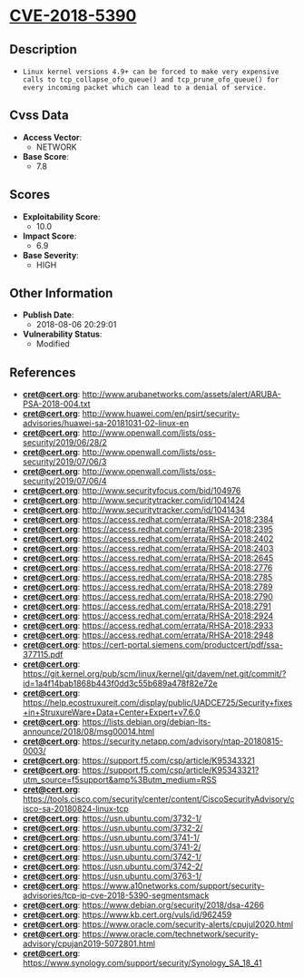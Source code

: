 
# [CVE-2018-5390](https://cve.mitre.org/cgi-bin/cvename.cgi?name=CVE-2018-5390)

## Description

- `Linux kernel versions 4.9+ can be forced to make very expensive calls to tcp_collapse_ofo_queue() and tcp_prune_ofo_queue() for every incoming packet which can lead to a denial of service.`

## Cvss Data

- **Access Vector**:
  - NETWORK
- **Base Score**:
  - 7.8

## Scores

- **Exploitability Score**:
  - 10.0
- **Impact Score**:
  - 6.9
- **Base Severity**:
  - HIGH

## Other Information

- **Publish Date**:
  - 2018-08-06 20:29:01
- **Vulnerability Status**:
  - Modified

## References

- **cret@cert.org**: http://www.arubanetworks.com/assets/alert/ARUBA-PSA-2018-004.txt
- **cret@cert.org**: http://www.huawei.com/en/psirt/security-advisories/huawei-sa-20181031-02-linux-en
- **cret@cert.org**: http://www.openwall.com/lists/oss-security/2019/06/28/2
- **cret@cert.org**: http://www.openwall.com/lists/oss-security/2019/07/06/3
- **cret@cert.org**: http://www.openwall.com/lists/oss-security/2019/07/06/4
- **cret@cert.org**: http://www.securityfocus.com/bid/104976
- **cret@cert.org**: http://www.securitytracker.com/id/1041424
- **cret@cert.org**: http://www.securitytracker.com/id/1041434
- **cret@cert.org**: https://access.redhat.com/errata/RHSA-2018:2384
- **cret@cert.org**: https://access.redhat.com/errata/RHSA-2018:2395
- **cret@cert.org**: https://access.redhat.com/errata/RHSA-2018:2402
- **cret@cert.org**: https://access.redhat.com/errata/RHSA-2018:2403
- **cret@cert.org**: https://access.redhat.com/errata/RHSA-2018:2645
- **cret@cert.org**: https://access.redhat.com/errata/RHSA-2018:2776
- **cret@cert.org**: https://access.redhat.com/errata/RHSA-2018:2785
- **cret@cert.org**: https://access.redhat.com/errata/RHSA-2018:2789
- **cret@cert.org**: https://access.redhat.com/errata/RHSA-2018:2790
- **cret@cert.org**: https://access.redhat.com/errata/RHSA-2018:2791
- **cret@cert.org**: https://access.redhat.com/errata/RHSA-2018:2924
- **cret@cert.org**: https://access.redhat.com/errata/RHSA-2018:2933
- **cret@cert.org**: https://access.redhat.com/errata/RHSA-2018:2948
- **cret@cert.org**: https://cert-portal.siemens.com/productcert/pdf/ssa-377115.pdf
- **cret@cert.org**: https://git.kernel.org/pub/scm/linux/kernel/git/davem/net.git/commit/?id=1a4f14bab1868b443f0dd3c55b689a478f82e72e
- **cret@cert.org**: https://help.ecostruxureit.com/display/public/UADCE725/Security+fixes+in+StruxureWare+Data+Center+Expert+v7.6.0
- **cret@cert.org**: https://lists.debian.org/debian-lts-announce/2018/08/msg00014.html
- **cret@cert.org**: https://security.netapp.com/advisory/ntap-20180815-0003/
- **cret@cert.org**: https://support.f5.com/csp/article/K95343321
- **cret@cert.org**: https://support.f5.com/csp/article/K95343321?utm_source=f5support&amp%3Butm_medium=RSS
- **cret@cert.org**: https://tools.cisco.com/security/center/content/CiscoSecurityAdvisory/cisco-sa-20180824-linux-tcp
- **cret@cert.org**: https://usn.ubuntu.com/3732-1/
- **cret@cert.org**: https://usn.ubuntu.com/3732-2/
- **cret@cert.org**: https://usn.ubuntu.com/3741-1/
- **cret@cert.org**: https://usn.ubuntu.com/3741-2/
- **cret@cert.org**: https://usn.ubuntu.com/3742-1/
- **cret@cert.org**: https://usn.ubuntu.com/3742-2/
- **cret@cert.org**: https://usn.ubuntu.com/3763-1/
- **cret@cert.org**: https://www.a10networks.com/support/security-advisories/tcp-ip-cve-2018-5390-segmentsmack
- **cret@cert.org**: https://www.debian.org/security/2018/dsa-4266
- **cret@cert.org**: https://www.kb.cert.org/vuls/id/962459
- **cret@cert.org**: https://www.oracle.com/security-alerts/cpujul2020.html
- **cret@cert.org**: https://www.oracle.com/technetwork/security-advisory/cpujan2019-5072801.html
- **cret@cert.org**: https://www.synology.com/support/security/Synology_SA_18_41
